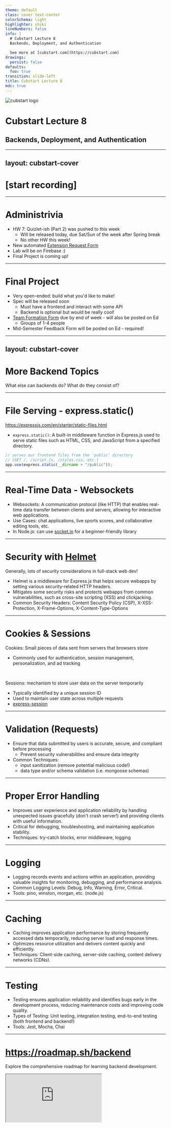 ```yaml
---
theme: default
class: cover text-center
colorSchema: light
highlighter: shiki
lineNumbers: false
info: |
  # Cubstart Lecture 8
  Backends, Deployment, and Authentication

  See more at [cubstart.com](https://cubstart.com)
drawings:
  persist: false
defaults:
  foo: true
transition: slide-left
title: Cubstart Lecture 8
mdc: true
---
```


<img class="w-24 m-auto mb-8" src="/images/cubstart-logo.png" alt="cubstart logo" />

# Cubstart Lecture 8

## Backends, Deployment, and Authentication


---
layout: cubstart-cover
---

# \[start recording\]


---

# Administrivia

<v-clicks>

- HW 7: Quizlet-ish (Part 2) was pushed to this week
  - Will be released today, due Sat/Sun of the week after Spring break
  - No other HW this week!
- New automated [Extension Request Form](https://forms.gle/ngVNtwp1uPdeNktY8)
- Lab will be on Firebase :)
- Final Project is coming up!

</v-clicks>

---

# Final Project

- Very open-ended: build what you'd like to make!
- Spec will be released soon
  - Must have a frontend and interact with some API
  - Backend is optional but would be really cool!
- [Team Formation Form](https://forms.gle/9C6Kj8kJs2eMgRAUA) due by end of week - will also be posted on Ed
  - Groups of 1-4 people
- Mid-Semester Feedback Form will be posted on Ed - required!

---
layout: cubstart-cover
---

# More Backend Topics

What else can backends do? What do they consist of?

---

# File Serving - express.static()
<https://expressjs.com/en/starter/static-files.html>

- `express.static()`: A built-in middleware function in Express.js used to serve static files such as HTML, CSS, and JavaScript from a specified directory.

```js
// serves our frontend files from the 'public' directory
// (GET /, /script.js, /styles.css, etc.)
app.use(express.static(__dirname + "/public"));
```


---

# Real-Time Data - Websockets

- Websockets: A communication protocol (like HTTP) that enables real-time data transfer between clients and servers, allowing for interactive web applications.
- Use Cases: chat applications, live sports scores, and collaborative editing tools, etc.
- In Node.js: can use [socket.io](https://socket.io/) for a beginner-friendly library


---

# Security with [Helmet](https://github.com/helmetjs/helmet)
Generally, lots of security considerations in full-stack web dev!

- Helmet is a middleware for Express.js that helps secure webapps by setting various security-related HTTP headers.
- Mitigates some security risks and protects webapps from common vulnerabilities, such as cross-site scripting (XSS) and clickjacking.
- Common Security Headers: Content Security Policy (CSP), X-XSS-Protection, X-Frame-Options, X-Content-Type-Options

---

# Cookies & Sessions
<div/>

Cookies: Small pieces of data sent from servers that browsers store
  - Commonly used for authentication, session management, personalization, and ad tracking

<br/>

Sessions: mechanism to store user data on the server temporarily
  - Typically identified by a unique session ID
  - Used to maintain user state across multiple requests
  - [express-session](https://expressjs.com/en/resources/middleware/session.html)


---

# Validation (Requests)

- Ensure that data submitted by users is accurate, secure, and compliant before processing
  - Prevent security vulnerabilities and ensure data integrity
- Common Techniques:
  - input sanitization (remove potential malicious code!)
  - data type and/or schema validation (i.e. mongoose schemas)

<!-- Speaker Notes: Discuss the importance of request validation in preventing security vulnerabilities and ensuring data integrity. Mention libraries like Joi for request validation in Express.js applications. -->

---

# Proper Error Handling

- Improves user experience and application reliability by handling unexpected issues gracefully (don't crash server!) and providing clients with useful information.
- Critical for debugging, troubleshooting, and maintaining application stability.
- Techniques: try-catch blocks, error middleware, logging

---

# Logging

- Logging records events and actions within an application, providing valuable insights for monitoring, debugging, and performance analysis.
- Common Logging Levels: Debug, Info, Warning, Error, Critical.
- Tools: pino, winston, morgan, etc. (node.js)


---

# Caching

- Caching improves application performance by storing frequently accessed data temporarily, reducing server load and response times.
- Optimizes resource utilization and delivers content quickly and efficiently.
- Techniques: Client-side caching, server-side caching, content delivery networks (CDNs).

---

# Testing

- Testing ensures application reliability and identifies bugs early in the development process, reducing maintenance costs and improving code quality.
- Types of Testing: Unit testing, integration testing, end-to-end testing (both frontend and backend!)
- Tools: Jest, Mocha, Chai

---

# <https://roadmap.sh/backend>

Explore the comprehensive roadmap for learning backend development.

  <iframe src="https://roadmap.sh/backend" class="w-full mt-8 h-90" />


---
layout: cubstart-cover
---

# Deployment & Hosting

---

# Components of Web Applications

- Frontend: Often consists of static files (HTML, CSS, JavaScript).
- Web Servers: Handle API requests and potentially serve static files.
- Databases: Store and manage application data.

---

# "Managed" Services

- BaaS (Backend as a Service): Provides backend infrastructure and services, allowing developers to focus on application logic.
- PaaS (Platform as a Service): Offers platforms for application deployment and management, including runtime environments and middleware.
- IaaS (Infrastructure as a Service): Provides virtualized computing resources over the internet, including servers, storage, and networking.

---

# Databases

- Databases also need to be deployed and managed.
- Options include using managed database services or setting up databases on virtual machines.

---

# How to Deploy

- Consider scalability, performance, cost, complexity, etc.
- Think about specific requirements of your application
- Ensure proper security measures are implemented throughout the deployment process


---

# 1. Self-Managed Servers

- Provision virtual or physical servers from a cloud provider (IaaS) or your own infrastructure
- Install necessary software (e.g., web server, database server, application runtime)
- Configure security settings
- Deploy your application manually or using deployment tools like Ansible, Chef, or Puppet

---

# 2. Platform as a Service (PaaS)

- Use platforms like Heroku, Google App Engine, or Microsoft Azure App Service
- These platforms manage infrastructure and provide tools for deploying, scaling, and monitoring applications
- Typically, you only need to focus on code and configuration, without dealing with server management

---

# 3. Containerization

- Dockerize your application and dependencies into containers
- Use container orchestration tools like Kubernetes, Docker Swarm, or Amazon ECS to manage and deploy containers at scale
- Provides consistency across different environments and simplifies deployment and scaling

---

# 4. Serverless Computing

- Deploy backend applications as functions or serverless APIs
- Use platforms like AWS Lambda, Google Cloud Functions, or Azure Functions
- Pay only for the resources consumed during execution
- Well-suited for event-driven architectures and microservices

---

# Managed Backend Services

- Utilize managed services for specific backend components:
  - databases (e.g., Amazon RDS, Google Cloud SQL, MongoDB Atlas)
  - caching (e.g., Amazon ElastiCache, Redis Labs)
  - message queues (e.g., Amazon SQS, Google Cloud Pub/Sub)
- Focus on application logic while offloading operational tasks to the service provider

---

# Summary: How to Deploy
Can combine multiple methods!

- DIY: set up servers, install packages, configure security, etc. on your own
  - Fully Self-Host: Use your own infrastructure (i.e. actual computers)
  - IaaS Platforms: Utilize cloud providers like AWS, Linode, or Digital Ocean to provision virtual machines

---

# Summary: How to Deploy
Can combine multiple methods!

- PaaS Platforms: Deploy **applications** on platforms like Heroku, which abstract away infrastructure and system management
- Containerization: Deploy **containers**, or lightweight packages containing your code and all software/system dependencies
- Serverless Platforms: Deploy just **functions** (pieces of code) that run on the cloud


---

# Continuous Integration/Continuous Deployment (CI/CD)

- Automate the deployment process using CI/CD pipelines
- Build, test, and deploy your backend application whenever changes are made to the codebase
- Use platforms/tools like GitHub Actions, CircleCI, Jenkins, etc.

---
layout: cubstart-cover
---

# Authentication

---

# Authentication Overview

- Authentication is the process of verifying the identity of a user.
- Important for controlling access to resources and protecting sensitive data.

---

# Many Ways to Implement Authentication

- Write Your Own Fully: Not recommended due to security risks and complexity.
- Use a Library (e.g., Passport.js): Leverage existing authentication strategies and middleware.
- Use a Managed Service Like Auth0: Simplifies authentication with comprehensive features and integrations.

---

# Under-the-Hood: Cookies & Sessions or JWT Tokens

- Cookies & Sessions: Traditional approach using server-side session management and cookies to track user sessions.
- JWT Tokens: Stateless authentication using JSON Web Tokens for secure authentication and authorization.

---

# Express + [Auth0](https://auth0.com/)

- Use express-openid-connect middleware for seamless integration with Auth0
- Connect Auth0 user authentication to MongoDB for user management and access control
- Will show demo!

---
layout: cubstart-cover
---

# Demo: Express + Auth0

---

# Set Up Auth0 Application

- Create an Auth0 account and set up a new application.
- Obtain the client ID and other variables for the application.

Setup Guides:
- https://auth0.com/docs/quickstart/webapp/express/interactive
- https://github.com/auth0/express-openid-connect/blob/master/EXAMPLES.md


---

# Install Dependencies

```bash
npm install express express-openid-connect dotenv
```

- [express-openid-connect](https://github.com/auth0/express-openid-connect)
- [dotenv](https://github.com/motdotla/dotenv)

---

# Configure Auth0 Middleware

```js
const { auth } = require('express-openid-connect');

app.use(
  auth({
    issuerBaseURL: process.env.ISSUER_BASE_URL,
    baseURL: process.env.BASE_URL,
    clientID: process.env.CLIENT_ID,
    secret: process.env.SECRET,
    requiresAuth: false // make routes public unless explicitly stated
  })
);
```

---

# Protect Routes and Get User Info

```js
const { requiresAuth } = require('express-openid-connect');

app.get('/profile', requiresAuth(), (req, res) => {
    res.json(req.oidc.user);
});
```

---

# Connect to MongoDB and Store User Data

```js
const mongoose = require('mongoose');
mongoose.connect(process.env.DB_CONNECTION_URI, { dbName: 'demo' });
```

```js
const userSchema = new mongoose.Schema({
    sub: String,
    email: String,
    name: String,
});

const User = mongoose.model('User', userSchema);
```

---

# Save Auth0 User to MongoDB


```js
app.get('/profile', requiresAuth(), asyncHandler(async (req, res) => {
    const { sub, email, name } = req.oidc.user;
    const user = await User.findOneAndUpdate(
        { sub }, // find by auth0 ID
        { email, name }, // add email and name
        {
            upsert: true, // insert if not already exists
            new: true, // return updated (new) data
        }
    );
    res.json(user);
}));
```

---

<div style="overflow: auto; max-height: 100%">

```js {all|3,4,10,14-19,22-24,28-39}{lines:true}
// server.js (scroll, next page to highlight)

const dotenv = require('dotenv');
dotenv.config(); // load environment variables from .env file

const express = require('express');
const mongoose = require('mongoose');
const asyncHandler = require('express-async-handler');
const bodyParser = require('body-parser');
const { auth, requiresAuth } = require('express-openid-connect');

const app = express();

const userSchema = new mongoose.Schema({
    sub: String,
    email: String,
    name: String,
});
const User = mongoose.model('User', userSchema);

app.use(bodyParser.json());
app.use(auth({
    authRequired: false,
}));

app.get('/', (req, res) => res.sendFile(__dirname + '/index.html'));

app.get('/profile', requiresAuth(), asyncHandler(async (req, res) => {
    const { sub, email, name } = req.oidc.user;
    const user = await User.findOneAndUpdate(
        { sub }, // find by auth0 ID
        { email, name }, // add email and name
        {
            upsert: true, // insert if not already exists
            new: true, // return updated (new) data
        }
    );
    res.json(user);
}));

// function to connect to database and start the server
async function start() {
    const dbName = process.env.DB_NAME;
    await mongoose.connect(process.env.DB_CONNECTION_URI, { dbName });

    console.log(`Connected to the mongoDB database '${dbName}'`);

    app.listen(3000, () => {
        console.log('Server listening on port 3000')
    });
}

start();
```

</div>

---

```ini
# .env file

ISSUER_BASE_URL=https://<from auth0>.us.auth0.com
CLIENT_ID=<client ID from auth0>
BASE_URL=http://localhost:3000
SECRET=<some long random secret>

DB_CONNECTION_URI='mongodb+srv://ddoski:<password>@cluster0.XXXXXXX.mongodb.net/?retryWrites=true&w=majority&appName=Cluster0'
DB_NAME=cubhub
```

---

<div style="overflow: auto; max-height: 100%">

```json
// package.json

{
  "name": "cubstart-lecture8",
  "version": "1.0.0",
  "description": "Demo app with express and auth0",
  "main": "server.js",
  "scripts": {
    "start": "node server.js",
    "test": "echo \"Error: no test specified\" && exit 1"
  },
  "author": "Cubstart Web",
  "private": true,
  "license": "UNLICENSED",
  "dependencies": {
    "body-parser": "^1.20.2",
    "dotenv": "^16.4.5",
    "express": "^4.18.3",
    "express-async-handler": "^1.2.0",
    "express-openid-connect": "^2.17.1",
    "mongoose": "^8.2.2"
  }
}
```

</div>

---

<div style="overflow: auto; max-height: 100%">

```html
<!-- index.html -->

<!DOCTYPE html>
<html lang="en">
<head>
    <meta charset="UTF-8">
    <meta name="viewport" content="width=device-width, initial-scale=1.0">
    <title>CubHub</title>

    <link
        rel="stylesheet"
        href="https://cdn.jsdelivr.net/npm/@picocss/pico@2/css/pico.min.css"
    />

    <style>
        main {
            display: flex;
            flex-direction: column;
            align-items: center;
            justify-content: center;
            height: 100vh;
            text-align: center;
        }

        pre {
            text-align: initial;
            padding: 1rem;
        }

        #login-view, .logged-in #user-view {
            display: block;
        }

        .logged-in #login-view, #user-view {
            display: none;
        }
    </style>
</head>
<body>
    <main>
        <h1>CubHub</h1>

        <div id="login-view">
            <p>You're not logged in!</p>
            <a href="/login">Login</a>
        </div>

        <div id="user-view">
            <pre id="user-info"></pre>
            <a href="/logout">Logout</a>
        </div>
    </main>

    <script>
        const userInfoEl = document.querySelector('#user-info');

        async function getUserData() {
            const res = await fetch('/profile');

            if (res.ok) {
                const data = await res.json();
                userInfoEl.textContent = JSON.stringify(data, undefined, 2);
                document.body.classList.add('logged-in');
            } else {
                console.log('Error fetching user data - maybe not logged in');
                console.log(res);
            }
        }

        getUserData();
    </script>
</body>
</html>
```

</div>


---

# Notes on Auth0

- Showed a simple example: not production-ready!
- Better ways to do things like user signup flow

Links:
- https://auth0.com/docs/quickstart/webapp/express/interactive
- https://github.com/auth0/express-openid-connect/blob/master/EXAMPLES.md


---
layout: cubstart-cover
---

# Closing Notes

forgive my ramblings... but go build!

---

# Closing Notes: Summary
Backend knowledge, like all things web, is *vast*

- We showed Express + Mongo + Auth0
	- routes, JSON-based APIs, file serving, auth management
- Clients can also be mobile or other native (desktop) apps
- Other tech stacks exist! Continue exploring server-side programming


---

# What if I don't want to write my own backend?

- Preview: Enter *backend-as-a-service*
- Firebase Auth + Firestore (DB) at lab this week!


---
layout: cubstart-cover
---

# \[stop recording\]
